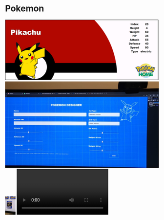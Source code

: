 # Pokemon

<img src="./client/misc1.png"/>
<img src="./client/misc2.jpg"/>
<img src="./client/misc3.jpg" height="60px"/>
<video src='/client/misc1.mp4'/>
<video src='/client/misc2.mp4'/>
